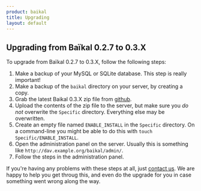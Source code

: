```yaml
---
product: baikal 
title: Upgrading
layout: default
---
```


Upgrading from Baïkal 0.2.7 to 0.3.X
------------------------------------

To upgrade from Baïkal 0.2.7 to 0.3.X, follow the following steps:

1. Make a backup of your MySQL or SQLite database. This step is really important!
2. Make a backup of the `baikal` directory on your server, by creating a copy.
3. Grab the latest Baikal 0.3.X zip file from [github][1].
4. Upload the contents of the zip file to the server, but make sure you *do not*
   overwrite the `Specific` directory. Everything else may be overwritten.
5. Create an empty file named `ENABLE_INSTALL` in the `Specific` directory. On
   a command-line you might be able to do this with
   `touch Specific/ENABLE_INSTALL`.
5. Open the administration panel on the server. Usually this is something like `http://dav.example.org/baikal/admin/`.
6. Follow the steps in the administration panel.

If you're having any problems with these steps at all, just [contact us][2].
We are happy to help you get throug this, and even do the upgrade for you in
case something went wrong along the way.

[1]: https://github.com/fruux/Baikal/releases
[2]: https://github.com/fruux/Baikal/issues/new
